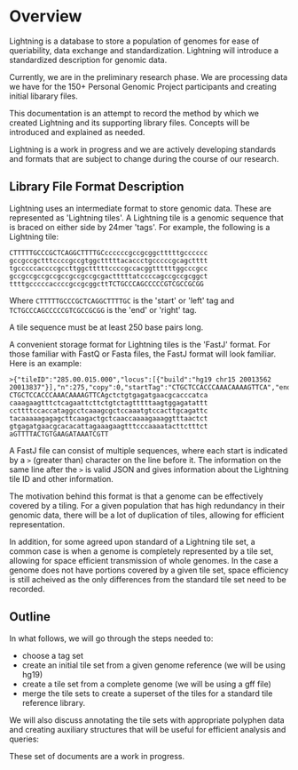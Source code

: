 Overview
========

Lightning is a database to store a population of genomes
for ease of queriability, data exchange and standardization.
Lightning will introduce a standardized description for genomic data.

Currently, we are in the preliminary research phase.
We are processing data we have for the 150+ Personal Genomic Project participants and creating
initial libarary files.

This documentation is an attempt to record the method by which
we created Lightning and its supporting library files.  Concepts
will be introduced and explained as needed.

Lightning is a work in progress and we are actively developing standards
and formats that are subject to change during the course of our
research.

Library File Format Description
-------------------------------

Lightning uses an intermediate format to store genomic data.  These are
represented as 'Lightning tiles'.  A Lightning tile is a genomic sequence
that is braced on either side by 24mer 'tags'.  For example, the following is
a Lightning tile:

    CTTTTTGCCCGCTCAGGCTTTTGCccccccgccgcggctttttgcccccc
    gccgccgctttccccgccgtggctttttacaccctgcccccgcagctttt
    tgcccccaccccgccttggctttttccccgccacggttttttggcccgcc
    gccgccgccgccgccgccgccgcgactttttatccccagccgccgcggct
    ttttgcccccaccccgccgcggcttTCTGCCCAGCCCCCGTCGCCGCGG

Where `CTTTTTGCCCGCTCAGGCTTTTGC` is the 'start' or 'left' tag and
`TCTGCCCAGCCCCCGTCGCCGCGG` is the 'end' or 'right' tag.

A tile sequence must be at least 250 base pairs long.

A convenient storage format for Lightning tiles is the 'FastJ'
format.  For those familiar with FastQ or Fasta files, the FastJ
format will look familiar.  Here is an example:

    >{"tileID":"285.00.015.000","locus":[{"build":"hg19 chr15 20013562 20013837"}],"n":275,"copy":0,"startTag":"CTGCTCCACCCAAACAAAAGTTCA","endTag":"GTTTTACTGTGAAGATAAATCGTT"}
    CTGCTCCACCCAAACAAAAGTTCAgctctgtgagatgaacgcacccatca
    caaagaagtttctcagaattcttctgtctagtttttaagtggagatattt
    ccttttccaccataggcctcaaagcgctccaaatgtccacttgcagattc
    tacaaaaagagagcttcaagactgctcaaccaaaagaaaggtttaactct
    gtgagatgaacgcacacattagaaagaagtttcccaaaatacttctttct
    aGTTTTACTGTGAAGATAAATCGTT


A FastJ file can consist of multiple sequences, where each start is indicated
by a `>` (greater than) character on the line before it.  The information
on the same line after the `>` is valid JSON and gives information about the
Lightning tile ID and other information.

The motivation behind this format is that a genome can be effectively covered by
a tiling.  For a given population that has high redundancy in their genomic data,
there will be a lot of duplication of tiles, allowing for efficient representation.

In addition, for some agreed upon standard of a Lightning tile set, a common case
is when a genome is completely represented by a tile set, allowing for space efficient
transmission of whole genomes.  In the case a genome does not have portions covered by
a given tile set, space efficiency is still acheived as the only differences from the
standard tile set need to be recorded.

Outline
-------

In what follows, we will go through the steps needed to:

  - choose a tag set
  - create an initial tile set from a given genome reference (we will be using hg19)
  - create a tile set from a complete genome (we will be using a gff file)
  - merge the tile sets to create a superset of the tiles for a standard tile reference library.

We will also discuss annotating the tile sets with appropriate polyphen data and
creating auxiliary structures that will be useful for efficient analysis and queries:

These set of documents are a work in progress.
